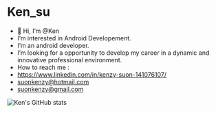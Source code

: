 # Ken_su

- 👋 Hi, I’m @Ken
- I’m interested in Android Developement.
- I’m an android developer. 
- I’m looking for a opportunity  to develop my career in a dynamic and innovative professional environment.
- How to reach me :
-  https://www.linkedin.com/in/kenzy-suon-141076107/
- suonkenzy@hotmail.com
- suonkenzy@gmail.com

![Ken's GitHub stats](https://github-readme-stats.vercel.app/api?username=Ken-su09&show_icons=true&theme=transparent)